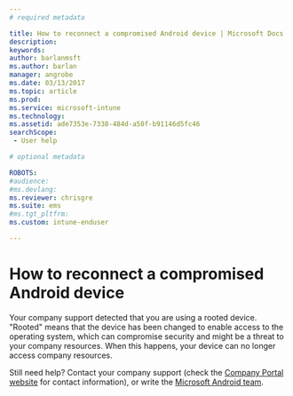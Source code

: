 ```yaml
---
# required metadata

title: How to reconnect a compromised Android device | Microsoft Docs
description:
keywords:
author: barlanmsft
ms.author: barlan
manager: angrobe
ms.date: 03/13/2017
ms.topic: article
ms.prod:
ms.service: microsoft-intune
ms.technology:
ms.assetid: ade7353e-7338-484d-a50f-b91146d5fc46
searchScope:
 - User help

# optional metadata

ROBOTS:  
#audience:
#ms.devlang:
ms.reviewer: chrisgre
ms.suite: ems
#ms.tgt_pltfrm:
ms.custom: intune-enduser

---
```


# How to reconnect a compromised Android device

Your company support detected that you are using a rooted device. "Rooted" means that the device has been changed to enable access to the operating system, which can compromise security and might be a threat to your company resources. When this happens, your device can no longer access company resources.

Still need help? Contact your company support (check the [Company Portal website](https://portal.manage.microsoft.com#HelpDeskDialog) for contact information), or write the <a href="mailto:wintunedroidfbk@microsoft.com?subject=I'm having trouble with a rooted device&body=Describe the issue you're experiencing here.">Microsoft Android team</a>.
